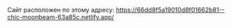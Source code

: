 Сайт расположен по этому адресу: 
https://66dd8f5a19010d8f01662b81--chic-moonbeam-63a85c.netlify.app/
